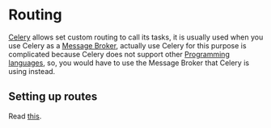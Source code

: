 # Routing

[Celery](../../essential/celery/introduction.md) allows set custom routing to call its tasks, it is usually used when you use Celery as a [Message Broker](https://en.wikipedia.org/wiki/Message_broker), actually use Celery for this purpose is complicated because Celery does not support other [Programming languages](https://en.wikipedia.org/wiki/Programming_language), so, you would have to use the Message Broker that Celery is using instead.

## Setting up routes

Read [this](https://docs.celeryq.dev/en/stable/userguide/routing.html).
